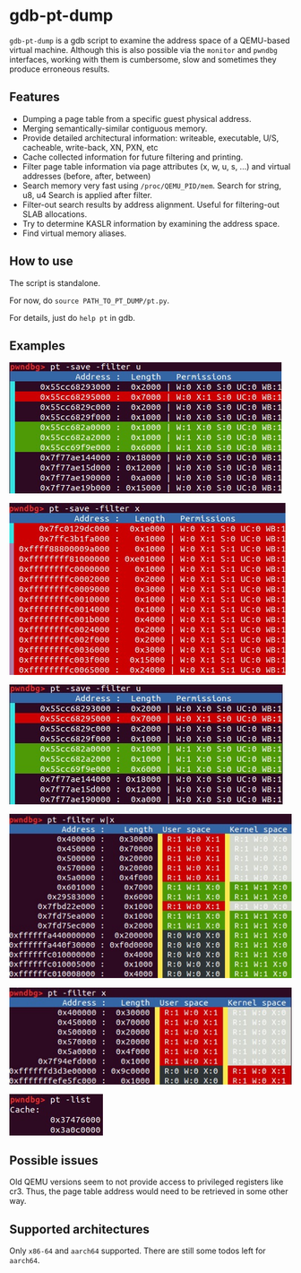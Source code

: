 # gdb-pt-dump

`gdb-pt-dump` is a gdb script to examine the address space of a QEMU-based virtual machine.
Although this is also possible via the `monitor` and `pwndbg` interfaces, working with them is cumbersome, slow and sometimes they produce erroneous results.

## Features

* Dumping a page table from a specific guest physical address.
* Merging semantically-similar contiguous memory.
* Provide detailed architectural information: writeable, executable, U/S, cacheable, write-back, XN, PXN, etc
* Cache collected information for future filtering and printing.
* Filter page table information via page attributes (x, w, u, s, ...) and virtual addresses (before, after, between)
* Search memory very fast using `/proc/QEMU_PID/mem`. Search for string, u8, u4
  Search is applied after filter.
* Filter-out search results by address alignment. Useful for filtering-out SLAB allocations.
* Try to determine KASLR information by examining the address space.
* Find virtual memory aliases.

## How to use

The script is standalone.

For now, do `source PATH_TO_PT_DUMP/pt.py`.

For details, just do `help pt` in gdb.

## Examples

![x86_64: Only user space pages](example_pictures/x86_64_user_space.jpg "x86_64 only user space")

![x86_64: Only executable pages](example_pictures/x86_64_exec_filter.jpg "x86_64 only executable")

![aarch64: User space accessible pages](example_pictures/aarch64_user.jpg "Aarch64 user space accessible")

![aarch64: write or executable pages](example_pictures/aarch64_w_or_x.jpg "Aarch64 write or executable pages")

![aarch64: only executable pages](example_pictures/aarch64_x.jpg "Aarch64 only executable pages")

![Saved page tables](example_pictures/cache_list.jpg "Show saved page tables")

## Possible issues

Old QEMU versions seem to not provide access to privileged registers like cr3.
Thus, the page table address would need to be retrieved in some other way.

## Supported architectures

Only `x86-64` and `aarch64` supported.
There are still some todos left for `aarch64`.
